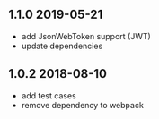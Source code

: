 ## 1.1.0 2019-05-21
* add JsonWebToken support (JWT)
* update dependencies

## 1.0.2 2018-08-10
* add test cases
* remove dependency to webpack

